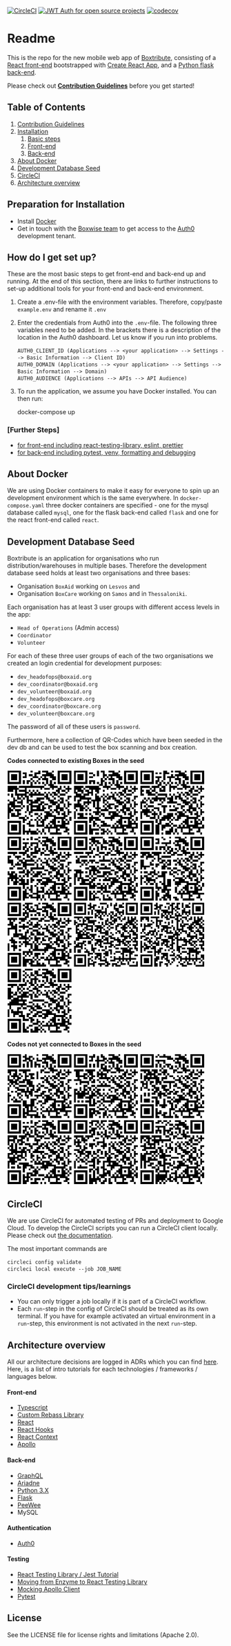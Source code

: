 [![CircleCI](https://circleci.com/gh/boxwise/boxtribute.svg?style=svg)](https://circleci.com/gh/boxwise/boxtribute)
<a width="105" height="35" href="https://auth0.com/?utm_source=oss&utm_medium=gp&utm_campaign=oss" target="_blank" alt="Single Sign On & Token Based Authentication - Auth0">
<img width="105" height="35" alt="JWT Auth for open source projects" src="https://cdn.auth0.com/oss/badges/a0-badge-dark.png"></a>
[![codecov](https://codecov.io/gh/boxwise/boxtribute/branch/master/graph/badge.svg?token=646MWM6V9H)](https://codecov.io/gh/boxwise/boxtribute)

# Readme

This is the repo for the new mobile web app of [Boxtribute](www.boxtribute.org), consisting of a [React front-end](/react) bootstrapped with [Create React App](https://github.com/facebook/create-react-app), and a [Python flask back-end](/flask).

Please check out [**Contribution Guidelines**](CONTRIBUTING.md) before you get started!

## Table of Contents

1. [Contribution Guidelines](CONTRIBUTING.md)
1. [Installation](#preparation-for-installation)
   1. [Basic steps](#preparation-for-installation)
   2. [Front-end](/react/README.md)
   3. [Back-end](/flask/README.md)
1. [About Docker](#about-docker)
1. [Development Database Seed](#development-database-seed)
1. [CircleCI](#circleci)
1. [Architecture overview](#architecture-overview)

## Preparation for Installation

- Install [Docker](https://www.docker.com/products/docker-desktop)
- Get in touch with the [Boxwise team](mailto:hello@boxwise.co) to get access to the [Auth0](https://auth0.com/) development tenant.

## How do I get set up?

These are the most basic steps to get front-end and back-end up and running. At the end of this section, there are links to further instructions to set-up additional tools for your front-end and back-end environment.

1.  Create a .env-file with the environment variables. Therefore, copy/paste `example.env` and rename it `.env`

2.  Enter the credentials from Auth0 into the `.env`-file. The following three variables need to be added. In the brackets there is a description of the location in the Auth0 dashboard. Let us know if you run into problems.

        AUTH0_CLIENT_ID (Applications --> <your application> --> Settings --> Basic Information --> Client ID)
        AUTH0_DOMAIN (Applications --> <your application> --> Settings --> Basic Information --> Domain)
        AUTH0_AUDIENCE (Applications --> APIs --> API Audience)

3.  To run the application, we assume you have Docker installed. You can then run:

    docker-compose up

### [Further Steps]

- [for front-end including react-testing-library, eslint, prettier](/react/README.md)
- [for back-end including pytest, venv, formatting and debugging](/flask/README.md)

## About Docker

We are using Docker containers to make it easy for everyone to spin up an development environment which is the same everywhere. In `docker-compose.yaml` three docker containers are specified - one for the mysql database called `mysql`, one for the flask back-end called `flask` and one for the react front-end called `react`.

## Development Database Seed

Boxtribute is an application for organisations who run distribution/warehouses in multiple bases.
Therefore the development database seed holds at least two organisations and three bases:

- Organisation `BoxAid` working on `Lesvos` and
- Organisation `BoxCare` working on `Samos` and in `Thessaloniki`.

Each organisation has at least 3 user groups with different access levels in the app:

- `Head of Operations` (Admin access)
- `Coordinator`
- `Volunteer`

For each of these three user groups of each of the two organisations we created an login credential for development purposes:

- `dev_headofops@boxaid.org`
- `dev_coordinator@boxaid.org`
- `dev_volunteer@boxaid.org`
- `dev_headofops@boxcare.org`
- `dev_coordinator@boxcare.org`
- `dev_volunteer@boxcare.org`

The password of all of these users is `password`.

Furthermore, here a collection of QR-Codes which have been seeded in the dev db and can be used to test the box scanning and box creation.

**Codes connected to existing Boxes in the seed**

![387b0f0f5e62cebcafd48383035a92a](docs/qr/existing/387b0f0f5e62cebcafd48383035a92a.png) ![cba56d486db6d39209dbbf9e45353c4](docs/qr/existing/cba56d486db6d39209dbbf9e45353c4.png) ![a61e0efe25b75032b91106372674c26](docs/qr/existing/a61e0efe25b75032b91106372674c26.png) ![f6f20e805192618def2cb400776a2aa](docs/qr/existing/f6f20e805192618def2cb400776a2aa.png) ![12ca607ce60c484bdbb703def950c5b](docs/qr/existing/12ca607ce60c484bdbb703def950c5b.png)
![13f12820c8010f2f7349962930e6bf4](docs/qr/existing/13f12820c8010f2f7349962930e6bf4.png) ![d0e144a0a4dc0d8af55e2b686a2e97e](docs/qr/existing/d0e144a0a4dc0d8af55e2b686a2e97e.png) ![69107b2e2b4157b5efe10415bc0bba0](docs/qr/existing/69107b2e2b4157b5efe10415bc0bba0.png) ![b8f0730d36571e4149ba3862379bb88](docs/qr/existing/b8f0730d36571e4149ba3862379bb88.png) ![e1fdfdd942db0e764c9bea06c03ba2b](docs/qr/existing/e1fdfdd942db0e764c9bea06c03ba2b.png)

**Codes not yet connected to Boxes in the seed**

![149ff66629377f6404b5c8d32936855](docs/qr/new/149ff66629377f6404b5c8d32936855.png) ![91c1def0b674d4e7cb92b61dbe00846](docs/qr/new/91c1def0b674d4e7cb92b61dbe00846.png) ![f660f96618eaa81e16b7869aca8d67d](docs/qr/new/f660f96618eaa81e16b7869aca8d67d.png) ![98b51c8cd1a02e54ab47edcc5733139](docs/qr/new/98b51c8cd1a02e54ab47edcc5733139.png) ![168842e6389b520d4b1836562aa1f05](docs/qr/new/168842e6389b520d4b1836562aa1f05.png) ![22324b7a180bdd31e125d5d50791d17](docs/qr/new/22324b7a180bdd31e125d5d50791d17.png)

## CircleCI

We are use CircleCI for automated testing of PRs and deployment to Google Cloud. To develop the CircleCI scripts you can run a CircleCI client locally. Please check out [the documentation](https://circleci.com/docs/2.0/local-cli/).

The most important commands are

```
circleci config validate
circleci local execute --job JOB_NAME
```

### CircleCI development tips/learnings

- You can only trigger a job locally if it is part of a CircleCI workflow.
- Each `run`-step in the config of CircleCI should be treated as its own terminal. If you have for example activated an virtual environment in a `run`-step, this environment is not activated in the next `run`-step.

## Architecture overview

All our architecture decisions are logged in ADRs which you can find [here](docs/adr/adr_template.md).
Here, is a list of intro tutorials for each technologies / frameworks / languages below.

#### Front-end

- [Typescript](https://react-typescript-cheatsheet.netlify.app/)
- [Custom Rebass Library](https://github.com/boxwise/react-components)
- [React](https://reactjs.org/docs/getting-started.html)
- [React Hooks](https://reactjs.org/docs/hooks-intro.html)
- [React Context](https://reactjs.org/docs/context.html)
- [Apollo](https://www.apollographql.com/docs/react/)

#### Back-end

- [GraphQL](https://graphql.org/learn/)
- [Ariadne](https://ariadnegraphql.org/docs/flask-integration.html)
- [Python 3.X](https://devguide.python.org/)
- [Flask](https://flask.palletsprojects.com/en/1.1.x/tutorial/layout/)
- [PeeWee](http://docs.peewee-orm.com/en/latest/peewee/quickstart.html)
- MySQL

#### Authentication

- [Auth0](https://auth0.com/docs/quickstart/spa/react)

#### Testing

- [React Testing Library / Jest Tutorial](https://www.freecodecamp.org/news/8-simple-steps-to-start-testing-react-apps-using-react-testing-library-and-jest/)
- [Moving from Enzyme to React Testing Library](https://medium.com/@boyney123/my-experience-moving-from-enzyme-to-react-testing-library-5ac65d992ce)
- [Mocking Apollo Client](https://www.apollographql.com/docs/react/development-testing/testing/)
- [Pytest](https://docs.pytest.org/en/stable/fixture.html)

## License

See the LICENSE file for license rights and limitations (Apache 2.0).
